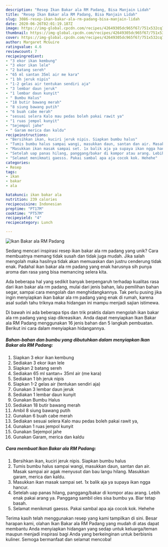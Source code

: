 ```yaml
---
description: "Resep Ikan Bakar ala RM Padang, Bisa Manjain Lidah"
title: "Resep Ikan Bakar ala RM Padang, Bisa Manjain Lidah"
slug: 3086-resep-ikan-bakar-ala-rm-padang-bisa-manjain-lidah
date: 2020-06-26T02:01:19.187Z
image: https://img-global.cpcdn.com/recipes/42649305dc965f67/751x532cq70/ikan-bakar-ala-rm-padang-foto-resep-utama.jpg
thumbnail: https://img-global.cpcdn.com/recipes/42649305dc965f67/751x532cq70/ikan-bakar-ala-rm-padang-foto-resep-utama.jpg
cover: https://img-global.cpcdn.com/recipes/42649305dc965f67/751x532cq70/ikan-bakar-ala-rm-padang-foto-resep-utama.jpg
author: Margaret McGuire
ratingvalue: 4.6
reviewcount: 7
recipeingredient:
- "3 ekor ikan kembung"
- "3 ekor ikan lele"
- "2 batang sereh"
- "65 ml santan 35ml air me kara"
- "1 bh jeruk nipis"
- "1-2 gelas air tentukan sendiri aja"
- "3 lembar daun jeruk"
- "1 lembar daun kunyit"
- " Bumbu Halus"
- "18 butir bawang merah"
- "8 siung bawang putih"
- "6 buah cabe merah"
- "sesuai selera Kalo mau pedas boleh pakai rawit ya"
- "1 ruas jempol kunyit"
- "Sejempol jahe"
- " Garam merica dan kaldu"
recipeinstructions:
- "Bersihkan ikan, kuciri jeruk nipis. Siapkan bumbu halus"
- "Tumis bumbu halus sampai wangi, masukkan daun, santan dan air. Masak sampai air agak menyusut dan bau langu hilang. Masukkan garam, merica dan kaldu."
- "Masukkan ikan masak sampai set. 1x balik aja ya supaya ikan ngga hancur."
- "Setelah uap panas hilang, panggang/bakar di kompor atau arang. Lebih enak pakai arang ya. Panggang sambil oles sisa bumbu ya. Biar tetap basah."
- "Selamat menikmati gaesss. Pakai sambal apa aja cocok kok. Hehehe"
categories:
- Resep
tags:
- ikan
- bakar
- ala

katakunci: ikan bakar ala 
nutrition: 239 calories
recipecuisine: Indonesian
preptime: "PT17M"
cooktime: "PT57M"
recipeyield: "4"
recipecategory: Lunch

---
```



![Ikan Bakar ala RM Padang](https://img-global.cpcdn.com/recipes/42649305dc965f67/751x532cq70/ikan-bakar-ala-rm-padang-foto-resep-utama.jpg)

Sedang mencari inspirasi resep ikan bakar ala rm padang yang unik? Cara membuatnya memang tidak susah dan tidak juga mudah. Jika salah mengolah maka hasilnya tidak akan memuaskan dan justru cenderung tidak enak. Padahal ikan bakar ala rm padang yang enak harusnya sih punya aroma dan rasa yang bisa memancing selera kita.

Ada beberapa hal yang sedikit banyak berpengaruh terhadap kualitas rasa dari ikan bakar ala rm padang, mulai dari jenis bahan, lalu pemilihan bahan segar, sampai cara mengolah dan menghidangkannya. Tak perlu pusing jika ingin menyiapkan ikan bakar ala rm padang yang enak di rumah, karena asal sudah tahu triknya maka hidangan ini mampu menjadi sajian istimewa.




Di bawah ini ada beberapa tips dan trik praktis dalam mengolah ikan bakar ala rm padang yang siap dikreasikan. Anda dapat menyiapkan Ikan Bakar ala RM Padang menggunakan 16 jenis bahan dan 5 langkah pembuatan. Berikut ini cara dalam menyiapkan hidangannya.

<!--inarticleads1-->

##### Bahan-bahan dan bumbu yang dibutuhkan dalam menyiapkan Ikan Bakar ala RM Padang:

1. Siapkan 3 ekor ikan kembung
1. Sediakan 3 ekor ikan lele
1. Siapkan 2 batang sereh
1. Sediakan 65 ml santan+ 35ml air (me kara)
1. Sediakan 1 bh jeruk nipis
1. Siapkan 1-2 gelas air (tentukan sendiri aja)
1. Gunakan 3 lembar daun jeruk
1. Sediakan 1 lembar daun kunyit
1. Gunakan  Bumbu Halus
1. Sediakan 18 butir bawang merah
1. Ambil 8 siung bawang putih
1. Gunakan 6 buah cabe merah
1. Sediakan sesuai selera Kalo mau pedas boleh pakai rawit ya,
1. Gunakan 1 ruas jempol kunyit
1. Gunakan Sejempol jahe
1. Gunakan  Garam, merica dan kaldu




<!--inarticleads2-->

##### Cara membuat Ikan Bakar ala RM Padang:

1. Bersihkan ikan, kuciri jeruk nipis. Siapkan bumbu halus
1. Tumis bumbu halus sampai wangi, masukkan daun, santan dan air. Masak sampai air agak menyusut dan bau langu hilang. Masukkan garam, merica dan kaldu.
1. Masukkan ikan masak sampai set. 1x balik aja ya supaya ikan ngga hancur.
1. Setelah uap panas hilang, panggang/bakar di kompor atau arang. Lebih enak pakai arang ya. Panggang sambil oles sisa bumbu ya. Biar tetap basah.
1. Selamat menikmati gaesss. Pakai sambal apa aja cocok kok. Hehehe




Terima kasih telah menggunakan resep yang kami tampilkan di sini. Besar harapan kami, olahan Ikan Bakar ala RM Padang yang mudah di atas dapat membantu Anda menyiapkan hidangan yang sedap untuk keluarga/teman maupun menjadi inspirasi bagi Anda yang berkeinginan untuk berbisnis kuliner. Semoga bermanfaat dan selamat mencoba!
